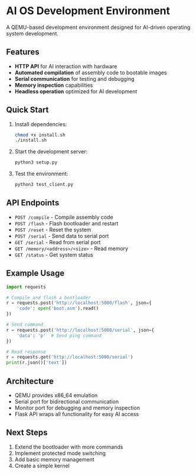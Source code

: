 # AI OS Development Environment

A QEMU-based development environment designed for AI-driven operating system development.

## Features

- **HTTP API** for AI interaction with hardware
- **Automated compilation** of assembly code to bootable images
- **Serial communication** for testing and debugging
- **Memory inspection** capabilities
- **Headless operation** optimized for AI development

## Quick Start

1. Install dependencies:
   ```bash
   chmod +x install.sh
   ./install.sh
   ```

2. Start the development server:
   ```bash
   python3 setup.py
   ```

3. Test the environment:
   ```bash
   python3 test_client.py
   ```

## API Endpoints

- `POST /compile` - Compile assembly code
- `POST /flash` - Flash bootloader and restart
- `POST /reset` - Reset the system
- `POST /serial` - Send data to serial port
- `GET /serial` - Read from serial port
- `GET /memory/<address>/<size>` - Read memory
- `GET /status` - Get system status

## Example Usage

```python
import requests

# Compile and flash a bootloader
r = requests.post('http://localhost:5000/flash', json={
    'code': open('boot.asm').read()
})

# Send command
r = requests.post('http://localhost:5000/serial', json={
    'data': 'p'  # Send ping command
})

# Read response
r = requests.get('http://localhost:5000/serial')
print(r.json()['text'])
```

## Architecture

- QEMU provides x86_64 emulation
- Serial port for bidirectional communication
- Monitor port for debugging and memory inspection
- Flask API wraps all functionality for easy AI access

## Next Steps

1. Extend the bootloader with more commands
2. Implement protected mode switching
3. Add basic memory management
4. Create a simple kernel

